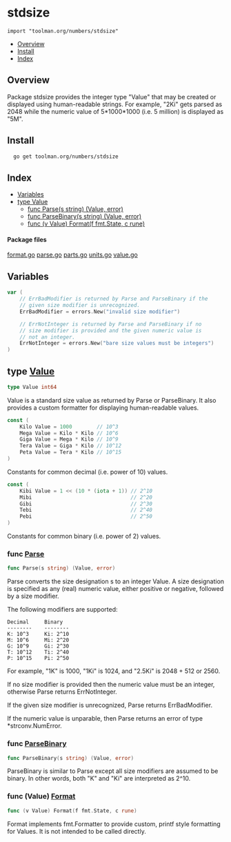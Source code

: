 

# stdsize
`import "toolman.org/numbers/stdsize"`

* [Overview](#pkg-overview)
* [Install](#pkg-install)
* [Index](#pkg-index)

## <a name="pkg-overview">Overview</a>
Package stdsize provides the integer type "Value" that may be created
or displayed using human-readable strings.  For example, "2Ki" gets
parsed as 2048 while the numeric value of 5\*1000\*1000 (i.e. 5 million)
is displayed as "5M".


## <a name="pkg-install">Install</a>

``` sh
  go get toolman.org/numbers/stdsize
```

## <a name="pkg-index">Index</a>
* [Variables](#pkg-variables)
* [type Value](#Value)
  * [func Parse(s string) (Value, error)](#Parse)
  * [func ParseBinary(s string) (Value, error)](#ParseBinary)
  * [func (v Value) Format(f fmt.State, c rune)](#Value.Format)


#### <a name="pkg-files">Package files</a>
[format.go](/src/toolman.org/numbers/stdsize/format.go) [parse.go](/src/toolman.org/numbers/stdsize/parse.go) [parts.go](/src/toolman.org/numbers/stdsize/parts.go) [units.go](/src/toolman.org/numbers/stdsize/units.go) [value.go](/src/toolman.org/numbers/stdsize/value.go) 



## <a name="pkg-variables">Variables</a>
``` go
var (
    // ErrBadModifier is returned by Parse and ParseBinary if the
    // given size modifier is unrecognized.
    ErrBadModifier = errors.New("invalid size modifier")

    // ErrNotInteger is returned by Parse and ParseBinary if no
    // size modifier is provided and the given numeric value is
    // not an integer.
    ErrNotInteger = errors.New("bare size values must be integers")
)
```



## <a name="Value">type</a> [Value](/src/target/value.go?s=1156:1172#L16)
``` go
type Value int64
```
Value is a standard size value as returned by Parse or ParseBinary. It also
provides a custom formatter for displaying human-readable values.


``` go
const (
    Kilo Value = 1000        // 10^3
    Mega Value = Kilo * Kilo // 10^6
    Giga Value = Mega * Kilo // 10^9
    Tera Value = Giga * Kilo // 10^12
    Peta Value = Tera * Kilo // 10^15
)
```
Constants for common decimal (i.e. power of 10) values.


``` go
const (
    Kibi Value = 1 << (10 * (iota + 1)) // 2^10
    Mibi                                // 2^20
    Gibi                                // 2^30
    Tebi                                // 2^40
    Pebi                                // 2^50
)
```
Constants for common binary (i.e. power of 2) values.







### <a name="Parse">func</a> [Parse](/src/target/parse.go?s=1531:1566#L31)
``` go
func Parse(s string) (Value, error)
```
Parse converts the size designation s to an integer Value. A size
designation is specified as any (real) numeric value, either positive
or negative, followed by a size modifier.

The following modifiers are supported:


	Decimal     Binary
	--------    --------
	K: 10^3     Ki: 2^10
	M: 10^6     Mi: 2^20
	G: 10^9     Gi: 2^30
	T: 10^12    Ti: 2^40
	P: 10^15    Pi: 2^50

For example, "1K" is 1000, "1Ki" is 1024, and "2.5Ki" is 2048 + 512 or 2560.

If no size modifier is provided then the numeric value must be an integer,
otherwise Parse returns ErrNotInteger.

If the given size modifier is unrecognized, Parse returns ErrBadModifier.

If the numeric value is unparable, then Parse returns an error of type
*strconv.NumError.


### <a name="ParseBinary">func</a> [ParseBinary](/src/target/parse.go?s=1745:1786#L37)
``` go
func ParseBinary(s string) (Value, error)
```
ParseBinary is similar to Parse except all size modifiers are assumed to be
binary. In other words, both "K" and "Ki" are interpreted as 2^10.





### <a name="Value.Format">func</a> (Value) [Format](/src/target/format.go?s=907:949#L16)
``` go
func (v Value) Format(f fmt.State, c rune)
```
Format implements fmt.Formatter to provide custom, printf style formatting
for Values. It is not intended to be called directly.



